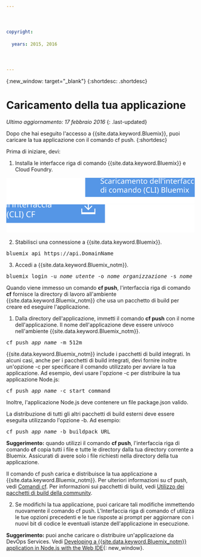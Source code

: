 ```yaml
---

 

copyright:

  years: 2015, 2016

 

---
```


{:new_window: target="_blank"}
{:shortdesc: .shortdesc}

# Caricamento della tua applicazione
*Ultimo aggiornamento: 17 febbraio 2016*
{: .last-updated}

Dopo che hai eseguito l'accesso a {{site.data.keyword.Bluemix}}, puoi caricare la tua applicazione con il comando cf push.
{:shortdesc}

Prima di iniziare, devi:
  1. Installa le interfacce riga di comando {{site.data.keyword.Bluemix}} e Cloud Foundry.

  <a class="xref" href="http://clis.ng.bluemix.net/ui/home.html" target="_blank" title="(Si apre in una nuova scheda o finestra)"><img class="image" src="images/btn_bx_commandline.svg" alt="Scarica l'interfaccia riga di comando {{site.data.keyword.Bluemix}}" /> </a>  <a class="xref" href="https://github.com/cloudfoundry/cli/releases" target="_blank" title="(Si apre in una nuova scheda o finestra)"><img class="image" src="images/btn_cf_commandline.svg" alt="Scarica l'interfaccia riga di comando Cloud Foundry" /> </a> 

  2. Stabilisci una connessione a {{site.data.keyword.Bluemix}}.

  <pre class="pre">bluemix api https://api.<span class="keyword" data-hd-keyref="DomainName">DomainName</span></pre>
  
  3. Accedi a {{site.data.keyword.Bluemix_notm}}.

  <pre class="pre">bluemix login -u <var class="keyword varname" data-hd-keyref="user_ID">nome_utente</var> -o <var class="keyword varname" data-hd-keyref="org_name">nome_organizzazione</var> -s <var class="keyword varname" data-hd-keyref="space_name">nome_spazio</var></pre>

Quando viene immesso un comando **cf push**, l'interfaccia riga di comando **cf** fornisce
la directory di lavoro all'ambiente {{site.data.keyword.Bluemix_notm}} che usa
un pacchetto di build per creare ed eseguire l'applicazione.

  1. Dalla directory dell'applicazione, immetti il comando **cf
push** con il nome dell'applicazione. Il nome dell'applicazione deve essere univoco nell'ambiente {{site.data.keyword.Bluemix_notm}}.
  
  <pre class="pre">cf push <var class="keyword varname" data-hd-keyref="app_name">app_name</var> -m 512m</pre>
  
  {{site.data.keyword.Bluemix_notm}} include
i pacchetti di build integrati. In alcuni casi, anche per i pacchetti di build integrati, devi fornire inoltre un'opzione -c per specificare il comando utilizzato per avviare la tua applicazione. Ad esempio, devi usare l'opzione -c per distribuire la tua applicazione Node.js:
  
  <pre class="pre">cf push <var class="keyword varname" data-hd-keyref="app_name">app_name</var> -c start_command</pre>
  
  Inoltre, l'applicazione Node.js deve contenere un file package.json valido.

  La distribuzione di tutti gli altri pacchetti di build esterni deve essere eseguita utilizzando l'opzione -b. Ad
esempio:

  <pre class="pre">cf push <var class="keyword varname" data-hd-keyref="app_name">app_name</var> -b buildpack_URL</pre>
  
  **Suggerimento:** quando utilizzi il comando **cf push**, l'interfaccia riga di comando **cf** copia tutti i file e tutte le directory dalla tua directory corrente a Bluemix. Assicurati di avere solo i file richiesti nella directory della tua applicazione.

  Il comando cf push carica e distribuisce la tua applicazione a {{site.data.keyword.Bluemix_notm}}. Per ulteriori informazioni su cf push, vedi [Comandi cf](../cli/reference/cfcommands/index.html). Per informazioni sui pacchetti di build, vedi [Utilizzo dei pacchetti di build della community](../cfapps/byob.html).

  2. Se modifichi la tua applicazione, puoi caricare tali modifiche immettendo nuovamente il comando cf push. L'Interfaccia
riga di comando cf utilizza le tue opzioni precedenti e le tue risposte
ai prompt per aggiornare con i nuovi bit di codice le eventuali istanze dell'applicazione
in esecuzione.

**Suggerimento:** puoi anche caricare o distribuire un'applicazione da DevOps Services. Vedi [Developing a {{site.data.keyword.Bluemix_notm}} application
in Node.js with the Web IDE](https://hub.jazz.net/tutorials/devopsweb/){: new_window}.
